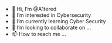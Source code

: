 - 👋 Hi, I’m @A1tered
- 👀 I’m interested in Cybersecurity
- 🌱 I’m currently learning Cyber Security
- 💞️ I’m looking to collaborate on ...
- 📫 How to reach me ...

<!---
A1tered/A1tered is a ✨ special ✨ repository because its `README.md` (this file) appears on your GitHub profile.
You can click the Preview link to take a look at your changes.
--->
